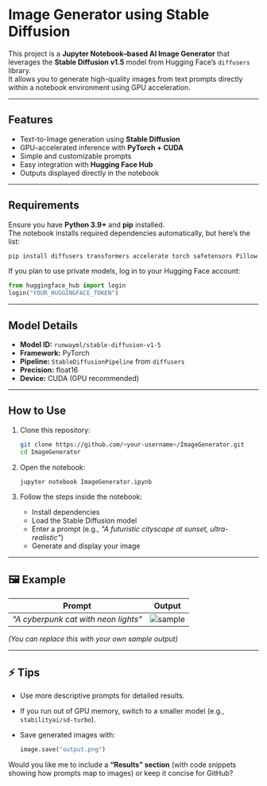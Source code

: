 
#  Image Generator using Stable Diffusion

This project is a **Jupyter Notebook–based AI Image Generator** that leverages the **Stable Diffusion v1.5** model from Hugging Face’s `diffusers` library.  
It allows you to generate high-quality images from text prompts directly within a notebook environment using GPU acceleration.

---

##  Features

- Text-to-Image generation using **Stable Diffusion**
- GPU-accelerated inference with **PyTorch + CUDA**
- Simple and customizable prompts
- Easy integration with **Hugging Face Hub**
- Outputs displayed directly in the notebook

---

##  Requirements

Ensure you have **Python 3.9+** and **pip** installed.  
The notebook installs required dependencies automatically, but here’s the list:

```bash
pip install diffusers transformers accelerate torch safetensors Pillow
````

If you plan to use private models, log in to your Hugging Face account:

```python
from huggingface_hub import login
login("YOUR_HUGGINGFACE_TOKEN")
```

---

##  Model Details

* **Model ID:** `runwayml/stable-diffusion-v1-5`
* **Framework:** PyTorch
* **Pipeline:** `StableDiffusionPipeline` from `diffusers`
* **Precision:** float16
* **Device:** CUDA (GPU recommended)

---

##  How to Use

1. Clone this repository:

   ```bash
   git clone https://github.com/<your-username>/ImageGenerator.git
   cd ImageGenerator
   ```

2. Open the notebook:

   ```bash
   jupyter notebook ImageGenerator.ipynb
   ```

3. Follow the steps inside the notebook:

   * Install dependencies
   * Load the Stable Diffusion model
   * Enter a prompt (e.g., *"A futuristic cityscape at sunset, ultra-realistic"*)
   * Generate and display your image

---

## 🖼️ Example

| Prompt                               | Output                              |
| ------------------------------------ | ----------------------------------- |
| *"A cyberpunk cat with neon lights"* | ![sample](assets/sample_output.png) |

*(You can replace this with your own sample output)*

---

## ⚡ Tips

* Use more descriptive prompts for detailed results.
* If you run out of GPU memory, switch to a smaller model (e.g., `stabilityai/sd-turbo`).
* Save generated images with:

  ```python
  image.save("output.png")
  ```




Would you like me to include a **“Results” section** (with code snippets showing how prompts map to images) or keep it concise for GitHub?
```
